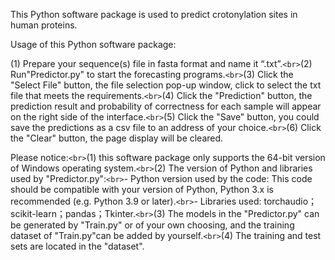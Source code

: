 This 	Python software package is used to predict crotonylation sites in human proteins.

Usage of this Python software package:

(1) Prepare your sequence(s) file in fasta format and name it “.txt”.`<br>`(2) Run"Predictor.py" to start the forecasting programs.`<br>`(3) Click the "Select File" button, the file selection pop-up window, click to select the txt file that meets the requirements.`<br>`(4) Click the "Prediction" button, the prediction result and probability of correctness for each sample will appear on the right side of the interface.`<br>`(5) Click the "Save" button, you could save the predictions as a csv file to an address of your choice.`<br>`(6) Click the "Clear" button, the page display will be cleared.

Please notice:`<br>`(1) this software package only supports the 64-bit version of Windows operating system.`<br>`(2) The version of Python and libraries used by "Predictor.py":`<br>`- Python version used by the code: This code should be compatible with your version of Python, Python 3.x is recommended (e.g. Python 3.9 or later).`<br>`- Libraries used: torchaudio；scikit-learn；pandas；Tkinter.`<br>`(3) The models in the "Predictor.py" can be generated by "Train.py" or of your own choosing, and the training dataset of "Train.py"can be added by yourself.`<br>`(4) The training and test sets are located in the "dataset".
